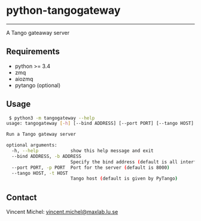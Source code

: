 python-tangogateway
===================
***

A Tango gateaway server

Requirements
------------

- python >= 3.4
- zmq
- aiozmq
- pytango (optional)

Usage
-----

```bash
 $ python3 -m tangogateway --help
usage: tangogateway [-h] [--bind ADDRESS] [--port PORT] [--tango HOST]

Run a Tango gateway server

optional arguments:
  -h, --help            show this help message and exit
  --bind ADDRESS, -b ADDRESS
                        Specify the bind address (default is all interfaces)
  --port PORT, -p PORT  Port for the server (default is 8000)
  --tango HOST, -t HOST
                        Tango host (default is given by PyTango)

```

Contact
-------

Vincent Michel: vincent.michel@maxlab.lu.se
